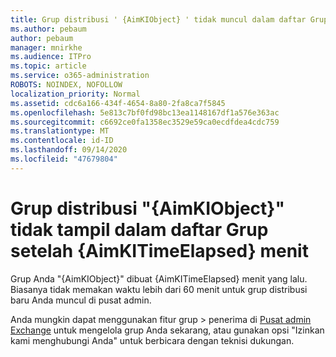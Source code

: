 ```yaml
---
title: Grup distribusi ' {AimKIObject} ' tidak muncul dalam daftar Grup setelah {AimKITimeElapsed} menit
ms.author: pebaum
author: pebaum
manager: mnirkhe
ms.audience: ITPro
ms.topic: article
ms.service: o365-administration
ROBOTS: NOINDEX, NOFOLLOW
localization_priority: Normal
ms.assetid: cdc6a166-434f-4654-8a80-2fa8ca7f5845
ms.openlocfilehash: 5e813c7bf0fd98bc13ea1148167df1a576e363ac
ms.sourcegitcommit: c6692ce0fa1358ec3529e59ca0ecdfdea4cdc759
ms.translationtype: MT
ms.contentlocale: id-ID
ms.lasthandoff: 09/14/2020
ms.locfileid: "47679804"
---
```

# <a name="distribution-group-aimkiobject-not-showing-in-groups-list-after-aimkitimeelapsed-minutes"></a>Grup distribusi "{AimKIObject}" tidak tampil dalam daftar Grup setelah {AimKITimeElapsed} menit

Grup Anda "{AimKIObject}" dibuat {AimKITimeElapsed} menit yang lalu. Biasanya tidak memakan waktu lebih dari 60 menit untuk grup distribusi baru Anda muncul di pusat admin.
  
Anda mungkin dapat menggunakan fitur grup > penerima di [Pusat admin Exchange](https://outlook.office365.com/ecp/?rfr=Admin_o365&amp;exsvurl=1&amp;mkt=en-US.aspx) untuk mengelola grup Anda sekarang, atau gunakan opsi "Izinkan kami menghubungi Anda" untuk berbicara dengan teknisi dukungan. 
  